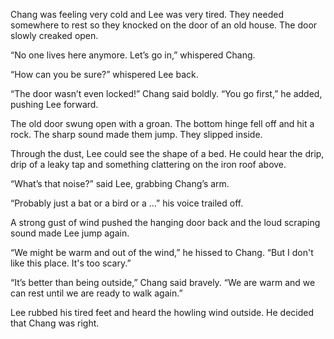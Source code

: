 Chang was feeling very cold and Lee was very tired. They needed somewhere to rest so they knocked on the door of an old house. The door slowly creaked open.

“No one lives here anymore. Let’s go in,” whispered Chang.

“How can you be sure?” whispered Lee back.

“The door wasn’t even locked!” Chang said boldly. “You go first,” he added, pushing Lee forward.

The old door swung open with a groan. The bottom hinge fell off and hit a rock. The sharp sound made them jump. They slipped inside.

Through the dust, Lee could see the shape of a bed. He could hear the drip, drip of a leaky tap and something clattering on the iron roof above.

“What’s that noise?” said Lee, grabbing Chang’s arm.

“Probably just a bat or a bird or a …” his voice trailed off.

A strong gust of wind pushed the hanging door back and the loud scraping sound made Lee jump again.

“We might be warm and out of the wind,” he hissed to Chang. “But I don't like this place. It's too scary.”

“It’s better than being outside,” Chang said bravely. “We are warm and we can rest until we are ready to walk again.”

Lee rubbed his tired feet and heard the howling wind outside. He decided that Chang was right.